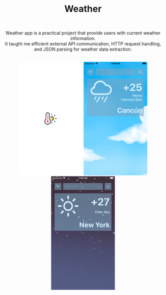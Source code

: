 <div align="center">
  <h1><b>Weather</b></h1>
</div>
<br>
<p align="center">Weather app is a practical project that provide users with current weather information.<br>It taught me efficient external API communication, HTTP request handling, and JSON parsing for weather data extraction.</p>
<br>
<div align="center">
  <img src="https://github.com/nasoviva/Weather/blob/main/Weather/Documentation/Launch.png" alt="Описание изображения" width="200"/>
  <img src="https://github.com/nasoviva/Weather/blob/main/Weather/Documentation/Main_light.png" alt="Описание изображения" width="200"/>
  <img src="https://github.com/nasoviva/Weather/blob/main/Weather/Documentation/Main_dark.png" alt="Описание изображения" width="200"/>
</div>

